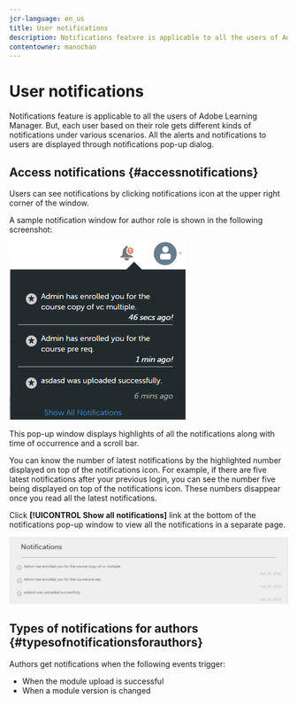 ```yaml
---
jcr-language: en_us
title: User notifications
description: Notifications feature is applicable to all the users of Adobe Learning Manager. But, each user based on their role gets different kinds of notifications under various scenarios. All the alerts and notifications to users are displayed through notifications pop-up dialog.
contentowner: manochan
---
```



# User notifications

Notifications feature is applicable to all the users of Adobe Learning Manager. But, each user based on their role gets different kinds of notifications under various scenarios. All the alerts and notifications to users are displayed through notifications pop-up dialog.

## Access notifications {#accessnotifications}

Users can see notifications by clicking notifications icon at the upper right corner of the window.

A sample notification window for author role is shown in the following screenshot:

![](assets/author-notifications.png)

This pop-up window displays highlights of all the notifications along with time of occurrence and a scroll bar.

You can know the number of latest notifications by the highlighted number displayed on top of the notifications icon. For example, if there are five latest notifications after your previous login, you can see the number five being displayed on top of the notifications icon. These numbers disappear once you read all the latest notifications.

Click **[!UICONTROL Show all notifications]** link at the bottom of the notifications pop-up window to view all the notifications in a separate page.

![](assets/author-notifications-page.png)

## Types of notifications for authors {#typesofnotificationsforauthors}

Authors get notifications when the following events trigger:

* When the module upload is successful
* When a module version is changed

